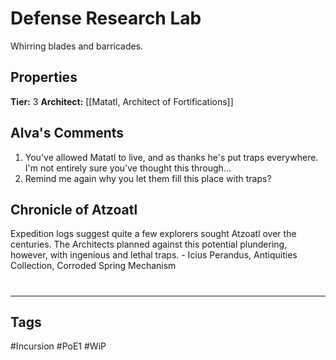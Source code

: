 # Defense Research Lab
Whirring blades and barricades.

## Properties
**Tier:** 3
**Architect:** [[Matatl, Architect of Fortifications]]

## Alva's Comments
1. You've allowed Matatl to live, and as thanks he's put traps everywhere. I'm not entirely sure you've thought this through...
2. Remind me again why you let them fill this place with traps?

## Chronicle of Atzoatl
Expedition logs suggest quite a few explorers sought Atzoatl over the centuries. The Architects planned against this potential plundering, however, with ingenious and lethal traps. - Icius Perandus, Antiquities Collection, Corroded Spring Mechanism

#
---
## Tags
#Incursion
#PoE1
#WiP
